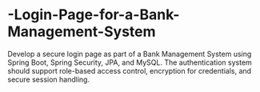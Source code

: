 # -Login-Page-for-a-Bank-Management-System
Develop a secure login page as part of a Bank Management System using Spring Boot, Spring Security, JPA, and MySQL. The authentication system should support role-based access control, encryption for credentials, and secure session handling.
